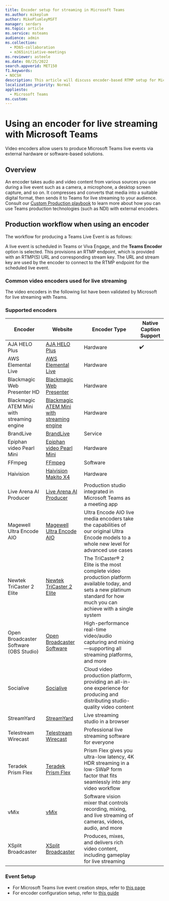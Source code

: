 ```yaml
---
title: Encoder setup for streaming in Microsoft Teams
ms.author: mikeplum
author: MikePlumleyMSFT
manager: serdars
ms.topic: article
ms.service: msteams
audience: admin
ms.collection: 
  - M365-collaboration
  - m365initiative-meetings
ms.reviewer: asteele
ms.date: 08/25/2022
search.appverid: MET150
f1.keywords:
- NOCSH
description: This article will discuss encoder-based RTMP setup for Microsoft Teams streaming events.
localization_priority: Normal
appliesto: 
  - Microsoft Teams
ms.custom:
---
```


# Using an encoder for live streaming with Microsoft Teams

Video encoders allow users to produce Microsoft Teams live events via external hardware or software-based solutions.

## Overview

An encoder takes audio and video content from various sources you use during a live event such as a camera, a microphone, a desktop screen capture, and so on. It compresses and converts that media into a suitable digital format, then sends it to Teams for live streaming to your audience. Consult our [Custom Production playbook](https://aka.ms/CustomProductionVEP) to learn more about how you can use Teams production technologies (such as NDI) with external encoders.

## Production workflow when using an encoder

The workflow for producing a Teams Live Event is as follows:

A live event is scheduled in Teams or Viva Engage, and the **Teams Encoder** option is selected. This provisions an RTMP endpoint, which is provided with an RTMP(S) URL and corresponding stream key. The URL and stream key are used by the encoder to connect to the RTMP endpoint for the scheduled live event.

### Common video encoders used for live streaming

The video encoders in the following list have been validated by Microsoft for live streaming with Teams. 

### Supported encoders

|Encoder                                |Website  |Encoder Type|Native Caption Support|
|---------------------------------------|---------|---------|---------|
|AJA HELO Plus                          |[AJA HELO Plus](https://www.aja.com/products/helo-plus) |Hardware|✔️|
|AWS Elemental Live                     |[AWS Elemental Live](https://aws.amazon.com/elemental-live/) |Hardware||
|Blackmagic Web Presenter HD            |[Blackmagic Web Presenter](https://www.blackmagicdesign.com/products/blackmagicwebpresenter) |Hardware||
|Blackmagic ATEM Mini with streaming engine               |[Blackmagic ATEM Mini with streaming engine](https://www.blackmagicdesign.com/products/atemmini) |Hardware||
|BrandLive                              |[BrandLive](https://www.brandlive.com/) |Service||
|Epiphan video Pearl Mini               |[Epiphan video Pearl Mini](https://www.epiphan.com/products/pearl-mini/) |Hardware||
|FFmpeg                                 |[FFmpeg](https://ffmpeg.org/) |Software||
|Haivision                              |[Haivision Makito X4](https://www.haivision.com/microsoft/stream) |Hardware||
|Live Arena AI Producer                 |[Live Arena AI Producer](https://www.livearena.com/) |Production studio integrated in Microsoft Teams as a meeting app||
|Magewell Ultra Encode AIO              |[Magewell Ultra Encode AIO](https://www.magewell.com/ultra-encode-aio) |Ultra Encode AIO live media encoders take the capabilities of our original Ultra Encode models to a whole new level for advanced use cases ||
|Newtek TriCaster 2 Elite               |[Newtek TriCaster 2 Elite](https://www.vizrt.com/products/tricaster/tricaster-2-elite/) |The TriCaster® 2 Elite is the most complete video production platform available today, and sets a new platinum standard for how much you can achieve with a single system||
|Open Broadcaster Software (OBS Studio) |[Open Broadcaster Software](https://obsproject.com/) |High-performance real-time video/audio capturing and mixing—supporting all streaming platforms, and more||
|Socialive                              |[Socialive](https://socialive.us/) |Cloud video production platform, providing an all-in-one experience for producing and distributing studio-quality video content||
|StreamYard                             |[StreamYard](https://streamyard.com/) |Live streaming studio in a browser||
|Telestream Wirecast                    |[Telestream Wirecast](https://www.telestream.net/wirecast/overview.htm) |Professional live streaming software for everyone||
|Teradek Prism Flex                     |[Teradek Prism Flex](https://teradek.com/pages/prism) |Prism Flex gives you ultra-low latency, 4K HDR streaming in a low-SWaP form factor that fits seamlessly into any video workflow ||
|vMix                                   |[vMix](https://www.vmix.com/) |Software vision mixer that controls recording, mixing, and live streaming of cameras, videos, audio, and more||
|XSplit Broadcaster                     |[XSplit Broadcaster](https://www.xsplit.com/) |Produces, mixes, and delivers rich video content, including gameplay for live streaming||

### Event Setup

- For Microsoft Teams live event creation steps, refer to [this page](/microsoftteams/teams-stream-create-event) 
- For encoder configuration setup, refer to [this guide](/microsoftteams/teams-encoder-configuration)







